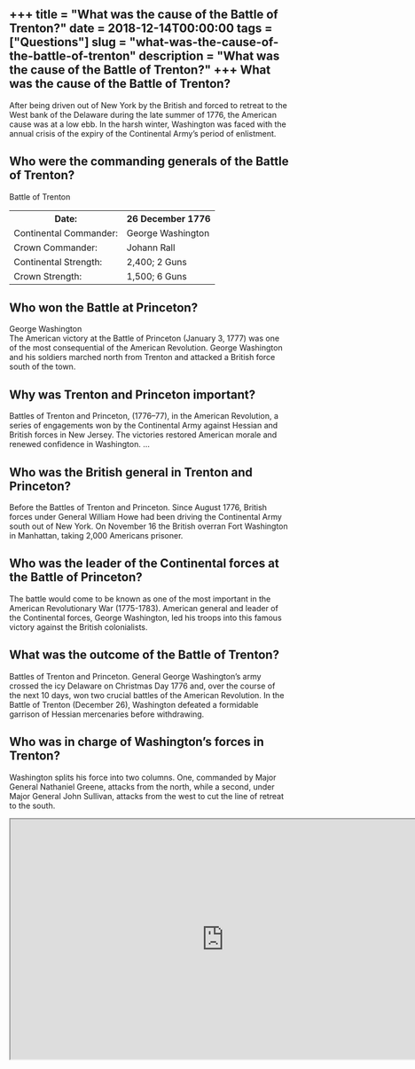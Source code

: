 +++
title = "What was the cause of the Battle of Trenton?"
date = 2018-12-14T00:00:00
tags = ["Questions"]
slug = "what-was-the-cause-of-the-battle-of-trenton"
description = "What was the cause of the Battle of Trenton?"
+++
What was the cause of the Battle of Trenton?
--------------------------------------------

After being driven out of New York by the British and forced to retreat to the West bank of the Delaware during the late summer of 1776, the American cause was at a low ebb. In the harsh winter, Washington was faced with the annual crisis of the expiry of the Continental Army’s period of enlistment.

Who were the commanding generals of the Battle of Trenton?
----------------------------------------------------------

Battle of Trenton

<table><tr><th>Date:</th><th>26 December 1776</th></tr><tr><td>Continental Commander:</td><td>George Washington</td></tr><tr><td>Crown Commander:</td><td>Johann Rall</td></tr><tr><td>Continental Strength:</td><td>2,400; 2 Guns</td></tr><tr><td>Crown Strength:</td><td>1,500; 6 Guns</td></tr></table>

Who won the Battle at Princeton?
--------------------------------

George Washington  
The American victory at the Battle of Princeton (January 3, 1777) was one of the most consequential of the American Revolution. George Washington and his soldiers marched north from Trenton and attacked a British force south of the town.

Why was Trenton and Princeton important?
----------------------------------------

Battles of Trenton and Princeton, (1776–77), in the American Revolution, a series of engagements won by the Continental Army against Hessian and British forces in New Jersey. The victories restored American morale and renewed confidence in Washington. …

Who was the British general in Trenton and Princeton?
-----------------------------------------------------

Before the Battles of Trenton and Princeton. Since August 1776, British forces under General William Howe had been driving the Continental Army south out of New York. On November 16 the British overran Fort Washington in Manhattan, taking 2,000 Americans prisoner.

Who was the leader of the Continental forces at the Battle of Princeton?
------------------------------------------------------------------------

The battle would come to be known as one of the most important in the American Revolutionary War (1775-1783). American general and leader of the Continental forces, George Washington, led his troops into this famous victory against the British colonialists.

What was the outcome of the Battle of Trenton?
----------------------------------------------

Battles of Trenton and Princeton. General George Washington’s army crossed the icy Delaware on Christmas Day 1776 and, over the course of the next 10 days, won two crucial battles of the American Revolution. In the Battle of Trenton (December 26), Washington defeated a formidable garrison of Hessian mercenaries before withdrawing.

Who was in charge of Washington’s forces in Trenton?
----------------------------------------------------

Washington splits his force into two columns. One, commanded by Major General Nathaniel Greene, attacks from the north, while a second, under Major General John Sullivan, attacks from the west to cut the line of retreat to the south.

<iframe allow="accelerometer; autoplay; clipboard-write; encrypted-media; gyroscope; picture-in-picture" allowfullscreen="" class="__youtube_prefs__  epyt-is-override  no-lazyload" data-no-lazy="1" data-origheight="433" data-origwidth="770" data-skipgform_ajax_framebjll="" height="433" id="_ytid_68027" loading="lazy" src="https://www.youtube.com/embed/KF-Y7s_YIAU?enablejsapi=1&autoplay=0&cc_load_policy=0&cc_lang_pref=&iv_load_policy=1&loop=0&modestbranding=0&rel=1&fs=1&playsinline=0&autohide=2&theme=dark&color=red&controls=1&" title="YouTube player" width="770"></iframe>